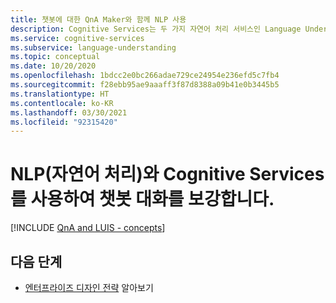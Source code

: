 ```yaml
---
title: 챗봇에 대한 QnA Maker와 함께 NLP 사용
description: Cognitive Services는 두 가지 자연어 처리 서비스인 Language Understanding과 QnA Maker를 제공하며 각 작업은 서로 다른 용도로 사용됩니다. 각 서비스를 사용하는 시기와 각 서비스를 서로 처리하는 방법을 이해합니다.
ms.service: cognitive-services
ms.subservice: language-understanding
ms.topic: conceptual
ms.date: 10/20/2020
ms.openlocfilehash: 1bdcc2e0bc266adae729ce24954e236efd5c7fb4
ms.sourcegitcommit: f28ebb95ae9aaaff3f87d8388a09b41e0b3445b5
ms.translationtype: HT
ms.contentlocale: ko-KR
ms.lasthandoff: 03/30/2021
ms.locfileid: "92315420"
---
```

# <a name="use-cognitive-services-with-natural-language-processing-nlp-to-enrich-chat-bot-conversations"></a>NLP(자연어 처리)와 Cognitive Services를 사용하여 챗봇 대화를 보강합니다.

[!INCLUDE [QnA and LUIS - concepts](../includes/luis-qnamaker-shared-concept.md)]

## <a name="next-steps"></a>다음 단계

* [엔터프라이즈 디자인 전략](luis-concept-enterprise.md) 알아보기